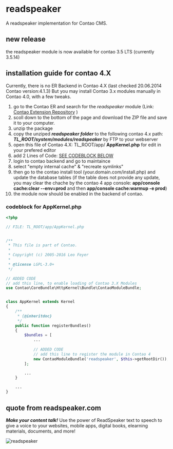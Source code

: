 # readspeaker

A readspeaker implementation for Contao CMS.

## new release

the readspeaker module is now available for contao 3.5 LTS (currently 3.5.14)

## installation guide for contao 4.X
Currently, there is no ER Backend in Contao 4.X (last checked 20.06.2014 Contao version:4.1.3)
But you may install Contao 3.x modules manually in Contao 4.0, with a few tweaks.
 
1. go to the Contao ER and search for the *readspeaker* module (Link: [Contao Extension Repository](https://contao.org/de/erweiterungsliste/find/readspeaker.html) ) 
2. scoll down to the bottom of the page and download the ZIP file and save it to your computer.
3. unzip the package
4. copy the unziped ***readspeaker folder*** to the following contao 4.x path: ***TL_ROOT/system/modules/readspeaker*** by FTP to your webserver
5. open this file of Contao 4.X: TL_ROOT/app/ **AppKernel.php** for edit in your prefered editor
6. add 2 Lines of Code: [SEE CODEBLOCK BELOW](#codeblock-for-appkernelphp)
7. login to contao backend and go to maintaince
8. select "empty internal cache" & "recreate symlinks"
9. then go to the contao install tool (your.domain.com/install.php) and update the database tables
   (if the table does not provide any update, you may clear the chache by the contao 4 app console: **app/console cache:clear --env=prod** and then  **app/console cache:warmup -e prod**)
10. the module now should be enabled in the backend of contao.

### codeblock for AppKernel.php
```php
<?php

// FILE: TL_ROOT/app/AppKernel.php


/**
 * This file is part of Contao.
 *
 * Copyright (c) 2005-2016 Leo Feyer
 *
 * @license LGPL-3.0+
 */

// ADDED CODE
// add this line, to enable loading of Contao 3.X Modules
use Contao\CoreBundle\HttpKernel\Bundle\ContaoModuleBundle;


class AppKernel extends Kernel
{
    /**
     * {@inheritdoc}
     */
    public function registerBundles()
    {
        $bundles = [
            ...
            
            // ADDED CODE
            // add this line to register the module in Contao 4
            new ContaoModuleBundle('readspeaker', $this->getRootDir()),
        ];

        ...
    }

    ...
}

```

## quote from readspeaker.com

***Make your content talk!***
Use the power of ReadSpeaker text to speech to give a voice to your
websites, mobile apps, digital books, elearning materials, documents, and more!

![readspeaker](https://contao.org/files/repository/readspeaker/10000009/picture.jpg)

